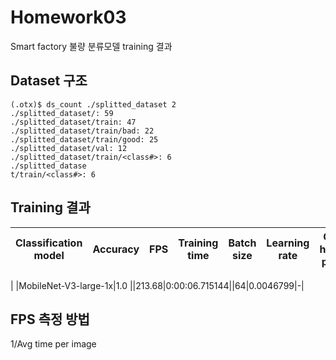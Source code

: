 # Homework03
Smart factory 불량 분류모델 training 결과

## Dataset 구조
```
(.otx)$ ds_count ./splitted_dataset 2
./splitted_dataset/: 59
./splitted_dataset/train: 47
./splitted_dataset/train/bad: 22
./splitted_dataset/train/good: 25
./splitted_dataset/val: 12
./splitted_dataset/train/<class#>: 6
./splitted_datase
t/train/<class#>: 6
```
## Training 결과
|Classification model|Accuracy|FPS|Training time|Batch size|Learning rate|Other hyper-prams|
|----|----|----|----|----|----|----|
|
|MobileNet-V3-large-1x|1.0 ||213.68|0:00:06.715144||64|0.0046799|-|

## FPS 측정 방법

1/Avg time per image
